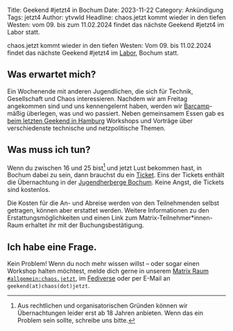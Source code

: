 Title: Geekend #jetzt4 in Bochum
Date: 2023-11-22
Category: Ankündigung
Tags: jetzt4
Author: ytvwld
Headline: chaos.jetzt kommt wieder in den tiefen Westen: vom 09. bis zum 11.02.2024 findet das nächste Geekend #jetzt4 im Labor statt.

chaos.jetzt kommt wieder in den tiefen Westen: Vom 09. bis 11.02.2024 findet das
nächste Geekend #jetzt4 im [Labor](https://das-labor.org), Bochum statt.

## Was erwartet mich?

Ein Wochenende mit anderen Jugendlichen, die sich für Technik, Gesellschaft und Chaos interessieren.
Nachdem wir am Freitag angekommen sind und uns kennengelernt haben, werden wir
[Barcamp](https://de.wikipedia.org/wiki/Barcamp)-mäßig überlegen, was und wo passiert.
Neben gemeinsamem Essen gab es
[beim letzten Geekend in Hamburg](/articles/jetzt3-tickets-verfuegbar.html)
Workshops und Vorträge über verschiedenste technische und netzpolitische Themen.

## Was muss ich tun?

Wenn du zwischen 16 und 25 bist[^1] und jetzt Lust bekommen hast, in Bochum dabei zu
sein, dann brauchst du ein [Ticket](https://tickets.chaostreff-flensburg.de/chaos.jetzt/jetzt4/).
Eins der Tickets enthält die Übernachtung in der [Jugendherberge Bochum](https://www.jugendherberge.de/jugendherbergen/bochum/).
Keine Angst, die Tickets sind kostenlos.

Die Kosten für die An- und Abreise werden von den Teilnehmenden selbst getragen, können aber erstattet werden. Weitere Informationen zu den Erstattungsmöglichkeiten und einen Link zum Matrix-Teilnehmer*innen-Raum erhaltet ihr mit der Buchungsbestätigung.

## Ich habe eine Frage.

Kein Problem! Wenn du noch mehr wissen willst – oder sogar einen Workshop halten
möchtest, melde dich gerne in unserem [Matrix Raum `#allgemein:chaos.jetzt`](https://matrix.to/#/#allgemein:chaos.jetzt),
im [Fediverse](https://chaos.social/@jetzt) oder per E-Mail an `geekend(at)chaos(dot)jetzt`.

[^1]: Aus rechtlichen und organisatorischen Gründen können wir Übernachtungen
    leider erst ab 18 Jahren anbieten. Wenn das ein Problem sein sollte, schreibe uns bitte.
